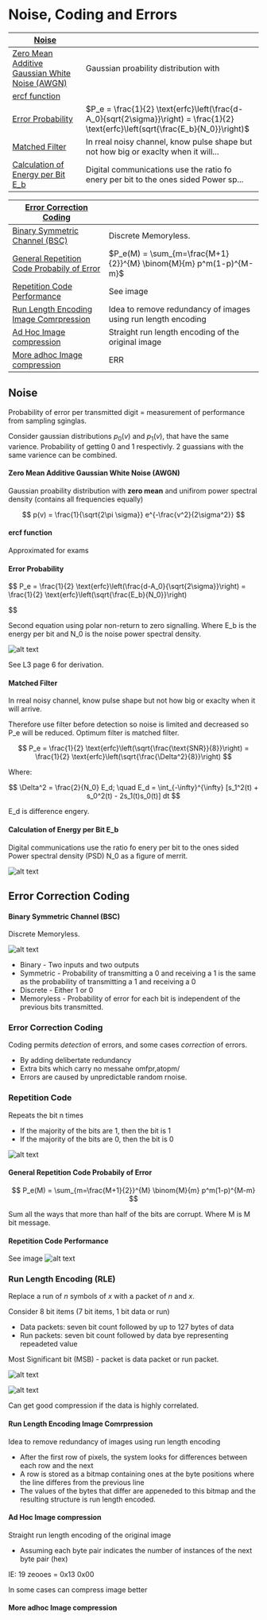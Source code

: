 # Noise, Coding and Errors

<equation-table>

| [Noise](#noise)                                                                                 |                                                                                                                                     |
|-------------------------------------------------------------------------------------------------|-------------------------------------------------------------------------------------------------------------------------------------|
| [Zero Mean Additive Gaussian White Noise (AWGN)](#zero-mean-additive-gaussian-white-noise-awgn) | Gaussian proability distribution with                                                                                               |
| [ercf function](#ercf-function)                                                                 | $% \text{erfc}(x) \approx \frac{e^{-x^2}}{xsqrt{\pi} }$                                                                             |
| [Error Probability](#error-probability)                                                         | $P_e = \frac{1}{2} \text{erfc}\left(\frac{d-A_0}{sqrt{2\sigma}}\right) = \frac{1}{2} \text{erfc}\left(sqrt{\frac{E_b}{N_0}}\right)$ |
| [Matched Filter](#matched-filter)                                                               | In rreal noisy channel, know pulse shape but not how big or exaclty when it will...                                                 |
| [Calculation of Energy per Bit E_b](#calculation-of-energy-per-bit-e_b)                         | Digital communications use the ratio fo enery per bit to the ones sided Power sp...                                                 |

| [Error Correction Coding](#error-correction-coding)                                       |                                                                   |
|-------------------------------------------------------------------------------------------|-------------------------------------------------------------------|
| [Binary Symmetric Channel (BSC)](#binary-symmetric-channel-bsc)                           | Discrete Memoryless.                                              |
| [General Repetition Code Probabily of Error](#general-repetition-code-probabily-of-error) | $P_e(M) = \sum_{m=\frac{M+1}{2}}^{M} \binom{M}{m} p^m(1-p)^{M-m}$ |
| [Repetition Code Performance](#repetition-code-performance)                               | See image                                                         |
| [Run Length Encoding Image Comrpression](#run-length-encoding-image-comrpression)         | Idea to remove redundancy of images using run length encoding     |
| [Ad Hoc Image compression](#ad-hoc-image-compression)                                     | Straight run length encoding of the original image                |
| [More adhoc Image compression](#more-adhoc-image-compression)                             | ERR                                                               |

</equation-table>


<div class="equations">

## Noise

Probability of error per transmitted digit = measurement of performance from sampling sginglas.

Consider gaussian distributions $p_0(v)$ and $p_1(v)$, that have the same varience. Probability of getting 0 and 1 respectivly. 2 guassians with the same varience can be combined.

#### Zero Mean Additive Gaussian White Noise (AWGN)
Gaussian proability distribution with **zero mean** and unifirom power spectral density (contains all frequencies equally)

$$
p(v) = \frac{1}{\sqrt{2\pi \sigma}} e^{-\frac{v^2}{2\sigma^2}}
$$

#### ercf function
$$
% \text{erfc}(x) \approx \frac{e^{-x^2}}{x\sqrt{\pi} } 
$$
Approximated for exams


#### Error Probability
$$
P_e = \frac{1}{2} \text{erfc}\left(\frac{d-A_0}{\sqrt{2\sigma}}\right) = \frac{1}{2} \text{erfc}\left(\sqrt{\frac{E_b}{N_0}}\right)

$$

Second equation using polar non-return to zero signalling. Where E_b is the energy per bit and N_0 is the noise power spectral density.

![alt text](imgs/noisy_channels_and_channel_capacity/image.png)

See L3 page 6 for derivation.

#### Matched Filter
In rreal noisy channel, know pulse shape but not how big or exaclty when it will arrive.

Therefore use filter before detection so noise is limited and decreased so P_e will be reduced. Optimum filter is matched filter.

$$
P_e = \frac{1}{2} \text{erfc}\left(\sqrt{\frac{\text{SNR}}{8}}\right) = \frac{1}{2} \text{erfc}\left(\sqrt{\frac{\Delta^2}{8}}\right)
$$

Where:

$$
\Delta^2 = \frac{2}{N_0} E_d; \quad E_d = \int_{-\infty}^{\infty} [s_1^2(t) + s_0^2(t) - 2s_1(t)s_0(t)] dt
$$

E_d is difference engery.


#### Calculation of Energy per Bit E_b
Digital communications use the ratio fo enery per bit to the ones sided Power spectral density (PSD) N_0 as a figure of merrit.

![alt text](imgs/noisy_channels_and_channel_capacity/image-1.png)



</div>

<div class="equations">

## Error Correction Coding

#### Binary Symmetric Channel (BSC)
Discrete Memoryless.

![alt text](imgs/noisy_channels_and_channel_capacity/image-2.png)

- Binary - Two inputs and two outputs
- Symmetric - Probability of transmitting a 0 and receiving a 1 is the same as the probability of transmitting a 1 and receiving a 0
- Discrete - Either 1 or 0
- Memoryless - Probability of error for each bit is independent of the previous bits transmitted.


### Error Correction Coding
Coding permits *detection* of errors, and some cases *correction* of errors.
- By adding delibertate redundancy
- Extra bits which carry no messahe omfpr,atopm/
- Errors are caused by unpredictable random rnoise.

### Repetition Code
Repeats the bit n times
- If the majority of the bits are 1, then the bit is 1
- If the majority of the bits are 0, then the bit is 0
  
![alt text](imgs/noisy_channels_and_channel_capacity/image-3.png)

#### General Repetition Code Probabily of Error
$$
P_e(M) = \sum_{m=\frac{M+1}{2}}^{M} \binom{M}{m} p^m(1-p)^{M-m} 
$$

Sum all the ways that more than half of the bits are corrupt. Where M is M bit message.

#### Repetition Code Performance
See image
![alt text](imgs/noisy_channels_and_channel_capacity/image-4.png)


### Run Length Encoding (RLE)

Replace a run of $n$ symbols of $x$ with a packet of $n$ and $x$.

Consider 8 bit items (7 bit items, 1 bit data or run)
- Data packets: seven bit count followed by up to 127 bytes of data
- Run packets: seven bit count followed by data bye representing repeadeted value

Most Significant bit (MSB) - packet is data packet or run packet. 

![alt text](imgs/noisy_channels_and_channel_capacity/image-5.png)

![alt text](imgs/noisy_channels_and_channel_capacity/image-6.png)

Can get good compression if the data is highly correlated.

#### Run Length Encoding Image Comrpression
Idea to remove redundancy of images using run length encoding
- After the first row of pixels, the system looks for differences between each row and the next
- A row is stored as a bitmap containing ones at the byte positions where the line differes from the previous line
- The values of the bytes that differ are appeneded to this bitmap and the resulting structure is run length encoded.
  
#### Ad Hoc Image compression
Straight run length encoding of the original image
- Assuming each byte pair indicates the number of instances of the next byte pair (hex)

IE:
19 zeooes = 0x13 0x00

In some cases can compress image better

#### More adhoc Image compression



</div>